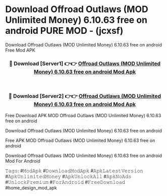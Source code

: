 # Download Offroad Outlaws (MOD Unlimited Money) 6.10.63 free on android PURE MOD - (jcxsf)
Download Offroad Outlaws (MOD Unlimited Money) 6.10.63 free on android Free Mod APK

<div align="center">
<h3>🔴 Download [Server1] 👉👉 <a href="https://apk-comot.site?title=Offroad_Outlaws_(MOD_Unlimited_Money)_6.10.63_free_on_android">Offroad Outlaws (MOD Unlimited Money) 6.10.63 free on android Mod Apk</a></h3><br>

<h3>🔴 Download [Server2] 👉👉 <a href="https://apk-comot.site?title=Offroad_Outlaws_(MOD_Unlimited_Money)_6.10.63_free_on_android">Offroad Outlaws (MOD Unlimited Money) 6.10.63 free on android Mod Apk</a></h3>
</div>


Free Download APK MOD Offroad Outlaws (MOD Unlimited Money) 6.10.63 free on android

Download Offroad Outlaws (MOD Unlimited Money) 6.10.63 free on android 

Free APK MOD Offroad Outlaws (MOD Unlimited Money) 6.10.63 free on android 

Download Offroad Outlaws (MOD Unlimited Money) 6.10.63 free on android Mod For Android

𝚃𝚊𝚐𝚜: #𝙼𝚘𝚍𝙰𝚙𝚔 #𝙳𝚘𝚠𝚗𝚕𝚘𝚊𝚍𝙼𝚘𝚍𝙰𝚙𝚔 #𝙰𝚙𝚔𝙻𝚊𝚝𝚎𝚜𝚝𝚅𝚎𝚛𝚜𝚒𝚘𝚗 #𝙰𝚙𝚔𝚄𝚗𝚕𝚒𝚖𝚒𝚝𝚎𝚍𝙼𝚘𝚗𝚎𝚢 #𝙰𝚙𝚔𝚄𝚗𝚕𝚘𝚌𝚔𝙰𝚕𝚕 #𝙰𝚙𝚔𝙽𝚘𝙰𝚍𝚜 #𝚄𝚗𝚕𝚘𝚌𝚔𝙿𝚛𝚎𝚖𝚒𝚞𝚖 #𝙵𝚘𝚛𝙰𝚗𝚍𝚛𝚘𝚒𝚍 #𝙵𝚛𝚎𝚎𝙳𝚘𝚠𝚗𝚕𝚘𝚊𝚍 #home_design_mod_apk